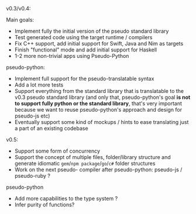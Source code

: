 v0.3/v0.4:

Main goals:

* Implement fully the initial version of the pseudo standard library
* Test generated code using the target runtime / compilers
* Fix C++ support, add initial support for Swift, Java and Nim as targets
* Finish "functional" mode and add initial support for Haskell
* 1-2 more non-trivial apps using Pseudo-Python

pseudo-python:

* Implement full support for the pseudo-translatable syntax
* Add a lot more tests
* Support everything from the standard library that is translatable to the v0.3 pseudo standard library (and only that, pseudo-python's goal **is not to support fully python or the standard library**, that's very important because we want to reuse pseudo-python's approach and design for pseudo-js etc)
* Eventually support some kind of mockups / hints to ease translating just a part of an existing codebase

v0.5:

* Support some form of concurrency
* Support the concept of multiple files, folder/library structure
and generate idiomatic `gem`/`npm package`/`go`/`c#` folder structures
* Work on the next pseudo-<lang> compiler after pseudo-python: pseudo-js / pseudo-ruby ?

pseudo-python

* Add more capabilities to the type system ?
* Infer purity of functions?
